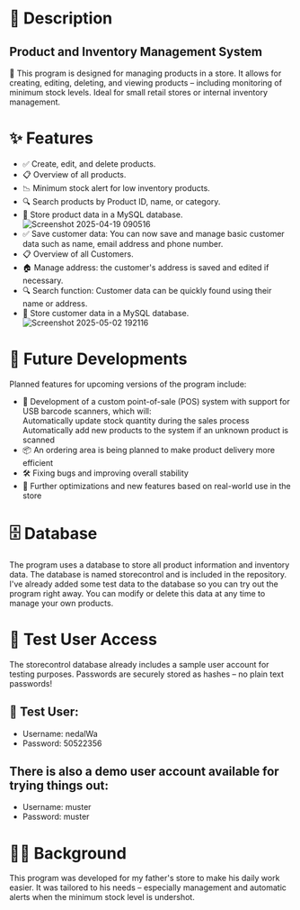 # :pencil: Description
## Product and Inventory Management System
🛒 This program is designed for managing products in a store. It allows for creating, editing, deleting, and viewing products – including monitoring of minimum stock levels.
Ideal for small retail stores or internal inventory management.
# ✨ Features
- ✅ Create, edit, and delete products.
- 📋 Overview of all products.
- 📉 Minimum stock alert for low inventory products.
- 🔍 Search products by Product ID, name, or category.
- 💾 Store product data in a MySQL database.
![Screenshot 2025-04-19 090516](https://github.com/user-attachments/assets/16ced7b4-8b0a-4b9d-9eac-8ac97cbd5411)</b>
- ✅ Save customer data: You can now save and manage basic customer data such as name, email address and phone number.
- 📋 Overview of all Customers.
- 🏠 Manage address: the customer's address is saved and edited if necessary.
- 🔍 Search function: Customer data can be quickly found using their name or address.
- 💾 Store customer data in a MySQL database.
  ![Screenshot 2025-05-02 192116](https://github.com/user-attachments/assets/43486d90-661a-4054-b649-71cf5f2baf8b)
# 🔮 Future Developments
Planned features for upcoming versions of the program include:
- 🧾 Development of a custom point-of-sale (POS) system with support for USB barcode scanners, which will:
         </br>Automatically update stock quantity during the sales process
         </br>Automatically add new products to the system if an unknown product is scanned
- 📦 An ordering area is being planned to make product delivery more efficient
- 🛠️ Fixing bugs and improving overall stability
- 🚀 Further optimizations and new features based on real-world use in the store
# 🗄️ Database
The program uses a database to store all product information and inventory data. The database is named storecontrol and is included in the repository.
I've already added some test data to the database so you can try out the program right away. You can modify or delete this data at any time to manage your own products.
# 🔐 Test User Access
The storecontrol database already includes a sample user account for testing purposes.
Passwords are securely stored as hashes – no plain text passwords!
## 👤 Test User:
- Username: nedalWa
- Password: 50522356</br>
## There is also a demo user account available for trying things out:
- Username: muster
- Password: muster
# 👨‍👦 Background
This program was developed for my father's store to make his daily work easier. It was tailored to his needs – especially management and automatic alerts when the minimum stock level is undershot.

